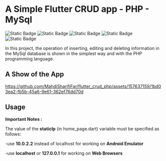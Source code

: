 
# A Simple Flutter CRUD app - PHP - MySql
![Static Badge](https://img.shields.io/badge/Flutter-blue)
![Static Badge](https://img.shields.io/badge/CRUD-red)
![Static Badge](https://img.shields.io/badge/PHP-purple)
![Static Badge](https://img.shields.io/badge/MySql-orange)
![Static Badge](https://img.shields.io/badge/Package-http.dart-green)

In this project, the operation of inserting, editing and deleting information in the MySql database is shown in the simplest way and with the PHP programming language.
## A Show of the App
https://github.com/MahdiSharifiFar/flutter_crud_php/assets/157637159/1bd03ea2-fb5b-45a6-9e61-362ef76dd70d







    
## Usage
**Important Notes :**

The value of the **staticIp** (in home_page.dart) variable must be specified as follows:

-use **10.0.2.2** instead of localhost for working on **Android Emulator**

-use **localhost** or **127.0.0.1** for working on **Web Browsers**

